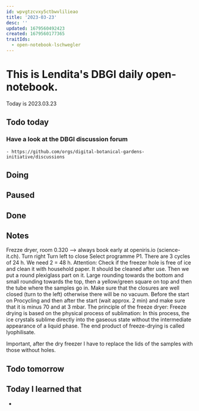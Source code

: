 ```yaml
---
id: wpvgtzcvxy5ctbwvlilieao
title: '2023-03-23'
desc: ''
updated: 1679560492423
created: 1679560177365
traitIds:
  - open-notebook-lschwegler
---
```


# This is Lendita's DBGI daily open-notebook.

Today is 2023.03.23

## Todo today

### Have a look at the DBGI discussion forum
    - https://github.com/orgs/digital-botanical-gardens-initiative/discussions
###
###

## Doing

## Paused

## Done

## Notes
Frezze dryer, room 0.320 --> always book early at openiris.io (science-it.ch). 
Turn right
Turn left to close
Select programme P1. There are 3 cycles of 24 h. We need 2 = 48 h.
Attention: Check if the freezer hole is free of ice and clean it with household paper. It should be cleaned after use. 
Then we put a round plexiglass part on it. Large rounding towards the bottom and small rounding towards the top, then a yellow/green square on top and then the tube where the samples go in. 
Make sure that the closures are well closed (turn to the left) otherwise there will be no vacuum.
Before the start on Procycling and then after the start (wait approx. 2 min) and make sure that it is minus 70 and at 3 mbar. 
The principle of the freeze dryer: Freeze drying is based on the physical process of sublimation: In this process, the ice crystals sublime directly into the gaseous state without the intermediate appearance of a liquid phase. The end product of freeze-drying is called lyophilisate.

Important, after the dry freezer I have to replace the lids of the samples with those without holes. 


## Todo tomorrow

###
###
###


## Today I learned that

-